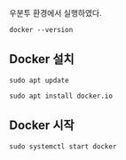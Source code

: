 우분투 환경에서 실행하였다.

`docker --version`

## Docker 설치
`sudo apt update`

`sudo apt install docker.io`

## Docker 시작

`sudo systemctl start docker`